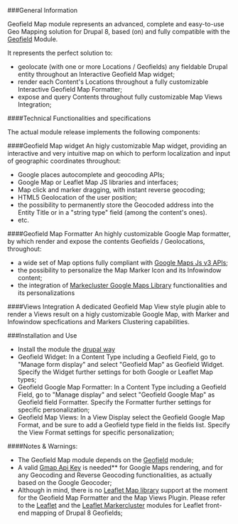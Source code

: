 ###General Information

Geofield Map module represents an advanced, complete and easy-to-use Geo Mapping solution for Drupal 8,
based (on) and fully compatible with the [Geofield](https://www.drupal.org/project/geofield) Module.

It represents the perfect solution to:
- geolocate (with one or more Locations / Geofields) any fieldable Drupal entity throughout an Interactive Geofield Map widget;
- render each Content's Locations throughout a fully customizable Interactive Geofield Map Formatter;
- expose and query Contents throughout fully customizable Map Views Integration;

####Technical Functionalities and specifications

The actual module release implements the following components:

####Geofield Map widget
An higly customizable Map widget, 
providing an interactive and very intuitive map on which to perform localization and input of geographic coordinates throughout:
- Google places autocomplete and geocoding APIs;
- Google Map or Leaflet Map JS libraries and interfaces;
- Map click and marker dragging, with instant reverse geocoding;
- HTML5 Geolocation of the user position;
- the possibility to permanently store the Geocoded address into the Entity Title
or in a "string type" field (among the content's ones).
- etc.

####Geofield Map Formatter
An highly customizable Google Map formatter, by which render and expose the contents Geofields / Geolocations, throughout:
- a wide set of Map options fully compliant with [Google Maps Js v3 APIs](https://developers.google.com/maps/documentation/javascript/);
- the possibility to personalize the Map Marker Icon and its Infowindow content;
- the integration of [Markecluster Google Maps Library](https://github.com/googlemaps/js-marker-clusterer) functionalities and its personalizations

####Views Integration
A dedicated Geofield Map View style plugin able to render a Views result on a higly customizable Google Map, 
with Marker and Infowindow specfications and Markers Clustering capabilities.

###Installation and Use

- Install the module the 
[drupal way](http://drupal.org/documentation/install/modules-themes/modules-8)
- Geofield Widget: In a Content Type including a Geofield Field, go to "Manage form display" 
and select "Geofield Map" as Geofield Widget. Specify the Widget further settings for both Google or Leaflet Map types;
- Geofield Google Map Formatter: In a Content Type including a Geofield Field, go to "Manage display" and select "Geofield Google Map" as Geofield field Formatter.  Specify the Formatter further settings for specific personalization;
- Geofield Map Views: In a View Display select the Geofield Google Map Format, and be sure to add a Geofield type field in the fields list. Specify the View Format settings for specific personalization;


####Notes & Warnings: 
- The Geofield Map module depends on the [Geofield](https://www.drupal.org/project/geofield) module;
- A valid <u>Gmap Api Key</u> is needed** for Google Maps rendering, and for any Geocoding and Reverse Geocoding functionalities, as actually based on the Google Geocoder;
- Although in mind, there is no <u>Leaflet Map library</u> support at the moment for the Geofield Map Formatter and the  Map Views Plugin. Please refer to the [Leaflet](https://www.drupal.org/project/leaflet) and the [Leaflet Markercluster](https://www.drupal.org/project/leaflet_markercluster) modules for Leaflet front-end mapping of Drupal 8 Geofields;
